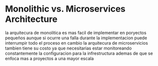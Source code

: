 # Monolithic vs. Microservices Architecture
la arquitecura de monolitica es mas facil de implementar en poryectos pequeños aunque si ocurre una falla durante la implementacion puede interrumpir todo el proceso en cambio  la arquitecura de microservicios tambien tiene su costo ya que necesitarias estar monitoreando constantemente la configuracion para la infrestructura ademas de que se enfoca mas a proyectos a una mayor escala